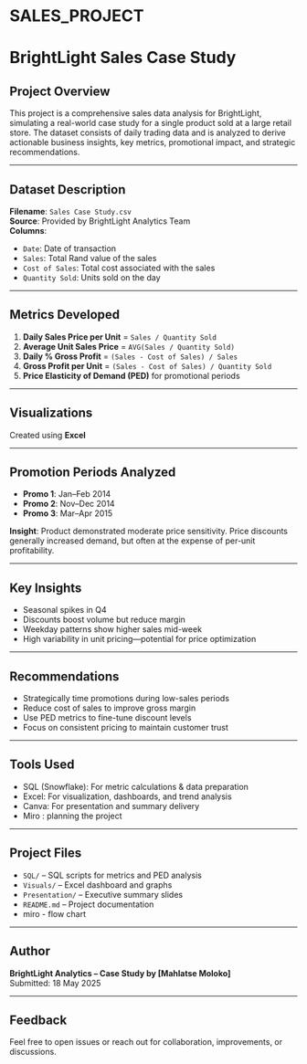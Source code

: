 # SALES_PROJECT
# BrightLight Sales Case Study

## Project Overview

This project is a comprehensive sales data analysis for BrightLight, simulating a real-world case study for a single product sold at a large retail store. The dataset consists of daily trading data and is analyzed to derive actionable business insights, key metrics, promotional impact, and strategic recommendations.

---

## Dataset Description

**Filename**: `Sales Case Study.csv`  
**Source**: Provided by BrightLight Analytics Team  
**Columns**:
- `Date`: Date of transaction
- `Sales`: Total Rand value of the sales
- `Cost of Sales`: Total cost associated with the sales
- `Quantity Sold`: Units sold on the day

---

##  Metrics Developed

1. **Daily Sales Price per Unit** = `Sales / Quantity Sold`
2. **Average Unit Sales Price** = `AVG(Sales / Quantity Sold)`
3. **Daily % Gross Profit** = `(Sales - Cost of Sales) / Sales`
4. **Gross Profit per Unit** = `(Sales - Cost of Sales) / Quantity Sold`
5. **Price Elasticity of Demand (PED)** for promotional periods


---

##  Visualizations

Created using **Excel**


---

## Promotion Periods Analyzed

- **Promo 1**: Jan–Feb 2014  
- **Promo 2**: Nov–Dec 2014  
- **Promo 3**: Mar–Apr 2015  

**Insight**: Product demonstrated moderate price sensitivity. Price discounts generally increased demand, but often at the expense of per-unit profitability.

---

## Key Insights

- Seasonal spikes in Q4 
- Discounts boost volume but reduce margin
- Weekday patterns show higher sales mid-week
- High variability in unit pricing—potential for price optimization

---

##  Recommendations

- Strategically time promotions during low-sales periods
- Reduce cost of sales to improve gross margin
- Use PED metrics to fine-tune discount levels
- Focus on consistent pricing to maintain customer trust

---

## Tools Used

- SQL (Snowflake): For metric calculations & data preparation  
- Excel: For visualization, dashboards, and trend analysis  
- Canva: For presentation and summary delivery
- Miro : planning the project

---

## Project Files

- `SQL/` – SQL scripts for metrics and PED analysis  
- `Visuals/` – Excel dashboard and graphs  
- `Presentation/` – Executive summary slides  
- `README.md` – Project documentation
- miro - flow chart  

---

##  Author

**BrightLight Analytics – Case Study by [Mahlatse Moloko]**  
Submitted: 18 May 2025

---

## Feedback

Feel free to open issues or reach out for collaboration, improvements, or discussions.
